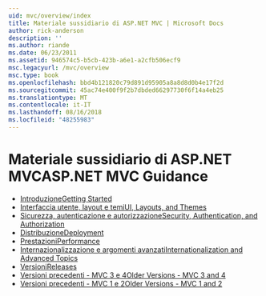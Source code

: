 ```yaml
---
uid: mvc/overview/index
title: Materiale sussidiario di ASP.NET MVC | Microsoft Docs
author: rick-anderson
description: ''
ms.author: riande
ms.date: 06/23/2011
ms.assetid: 946574c5-b5cb-423b-a6e1-a2cfb506ecf9
msc.legacyurl: /mvc/overview
msc.type: book
ms.openlocfilehash: bbd4b121820c79d891d95905a8a8d8d0b4e17f2d
ms.sourcegitcommit: 45ac74e400f9f2b7dbded66297730f6f14a4eb25
ms.translationtype: MT
ms.contentlocale: it-IT
ms.lasthandoff: 08/16/2018
ms.locfileid: "48255983"
---
```

<a name="aspnet-mvc-guidance"></a><span data-ttu-id="428d2-102">Materiale sussidiario di ASP.NET MVC</span><span class="sxs-lookup"><span data-stu-id="428d2-102">ASP.NET MVC Guidance</span></span>
====================
- [<span data-ttu-id="428d2-103">Introduzione</span><span class="sxs-lookup"><span data-stu-id="428d2-103">Getting Started</span></span>](getting-started/index.md)
- [<span data-ttu-id="428d2-104">Interfaccia utente, layout e temi</span><span class="sxs-lookup"><span data-stu-id="428d2-104">UI, Layouts, and Themes</span></span>](views/index.md)
- [<span data-ttu-id="428d2-105">Sicurezza, autenticazione e autorizzazione</span><span class="sxs-lookup"><span data-stu-id="428d2-105">Security, Authentication, and Authorization</span></span>](security/index.md)
- [<span data-ttu-id="428d2-106">Distribuzione</span><span class="sxs-lookup"><span data-stu-id="428d2-106">Deployment</span></span>](deployment/index.md)
- [<span data-ttu-id="428d2-107">Prestazioni</span><span class="sxs-lookup"><span data-stu-id="428d2-107">Performance</span></span>](performance/index.md)
- [<span data-ttu-id="428d2-108">Internazionalizzazione e argomenti avanzati</span><span class="sxs-lookup"><span data-stu-id="428d2-108">Internationalization and Advanced Topics</span></span>](advanced/index.md)
- [<span data-ttu-id="428d2-109">Versioni</span><span class="sxs-lookup"><span data-stu-id="428d2-109">Releases</span></span>](releases/index.md)
- [<span data-ttu-id="428d2-110">Versioni precedenti - MVC 3 e 4</span><span class="sxs-lookup"><span data-stu-id="428d2-110">Older Versions - MVC 3 and 4</span></span>](older-versions/index.md)
- [<span data-ttu-id="428d2-111">Versioni precedenti - MVC 1 e 2</span><span class="sxs-lookup"><span data-stu-id="428d2-111">Older Versions - MVC 1 and 2</span></span>](older-versions-1/index.md)
